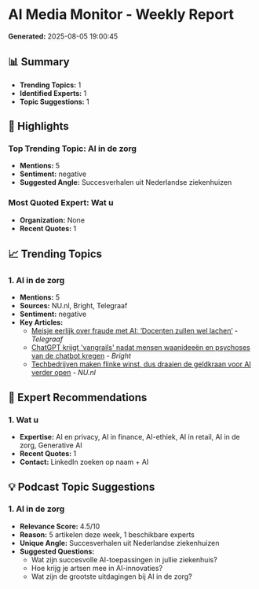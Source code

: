# AI Media Monitor - Weekly Report
**Generated:** 2025-08-05 19:00:45

## 📊 Summary
- **Trending Topics:** 1
- **Identified Experts:** 1
- **Topic Suggestions:** 1

## 🌟 Highlights
### Top Trending Topic: AI in de zorg
- **Mentions:** 5
- **Sentiment:** negative
- **Suggested Angle:** Succesverhalen uit Nederlandse ziekenhuizen

### Most Quoted Expert: Wat u
- **Organization:** None
- **Recent Quotes:** 1

## 📈 Trending Topics
### 1. AI in de zorg
- **Mentions:** 5
- **Sources:** NU.nl, Bright, Telegraaf
- **Sentiment:** negative
- **Key Articles:**
  - [Meisje eerlijk over fraude met AI: ‘Docenten zullen wel lachen’](https://www.telegraaf.nl/video/meisje-eerlijk-over-fraude-met-ai-docenten-zullen-wel-lachen/81960566.html) - *Telegraaf*
  - [ChatGPT krijgt 'vangrails' nadat mensen waanideeën en psychoses van de chatbot kregen](https://www.bright.nl/nieuws/1679963/chatgpt-krijgt-vangrails-nadat-mensen-waanidee-n-en-psychoses-van-chatbot-kregen.html) - *Bright*
  - [Techbedrijven maken flinke winst, dus draaien de geldkraan voor AI verder open](https://www.nu.nl/tech/6364743/techbedrijven-maken-flinke-winst-dus-draaien-de-geldkraan-voor-ai-verder-open.html) - *NU.nl*

## 👥 Expert Recommendations
### 1. Wat u
- **Expertise:** AI en privacy, AI in finance, AI-ethiek, AI in retail, AI in de zorg, Generative AI
- **Recent Quotes:** 1
- **Contact:** LinkedIn zoeken op naam + AI

## 💡 Podcast Topic Suggestions
### 1. AI in de zorg
- **Relevance Score:** 4.5/10
- **Reason:** 5 artikelen deze week, 1 beschikbare experts
- **Unique Angle:** Succesverhalen uit Nederlandse ziekenhuizen
- **Suggested Questions:**
  - Wat zijn succesvolle AI-toepassingen in jullie ziekenhuis?
  - Hoe krijg je artsen mee in AI-innovaties?
  - Wat zijn de grootste uitdagingen bij AI in de zorg?
